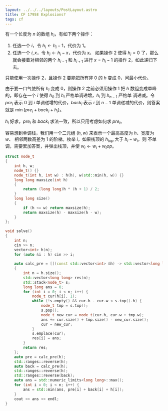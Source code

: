 ```yaml
---
layout: ../../../layouts/PostLayout.astro
title: CF 1795E Explosions?
tags: cf
---
```


有一个长度为 $n$ 的数组 $h_i$，有如下两个操作：

1. 任选一个 $i$，令 $h_i \gets h_i - 1$，代价为 $1$。
2. 任选一个 $i, x$，令 $h_i \gets h_i - x$，代价为 $x$。 如果操作 2 使得 
$h_i = 0$ 了，那么就会接着对相邻的两个 $h_{i-1}$ 和 $h_{i+1}$ 进行 
$x = h_i - 1$ 的操作 2，如此递归下去。

只能使用一次操作 2，且操作 2 要能把所有非 0 的 $h$ 变成 0，问最小代价。

由于要一口气使所有 $h_i$ 变成 0，则操作 2 之前必须用操作 1 把 $h$ 数组变成单峰
的，即存在一个 $i$ 使得 $h_0$ 到 $h_i$ 严格单调递增，$h_i$ 到 $h_{n-1}$ 严格单
调递减。令 $pre_i$ 表示 $0$ 到 $i$ 单调递增的代价，$back_i$ 表示 $i$ 到 $n-1$ 
单调递减的代价，则答案就是 $\min\{pre_i + back_i + h_i\}$。

$h_i$ 好求，$pre_i$ 和 $back_i$ 求法一致，所以只用考虑如何求 $pre_i$。

容易想到单调栈，我们用一个二元组 $(h, w)$ 来表示一个最高高度为 $h$、宽度为 $w$、
相邻两数高差为 $1$ 的阶梯。枚举 $i$，如果栈顶的 $h_{top}$ 大于 $h_i - w_i$，则
不单调，需要累加答案，并弹出栈顶，并使 $w_i \gets w_i + w_top$。

```cpp
struct node_t
{
    int h, w;
    node_t() {}
    node_t(int h, int w) : h(h), w(std::min(h, w)) {}
    long long maxsize(int h)
    {
        return (long long)h * (h + 1) / 2;
    }
    long long size()
    {
        if (h <= w) return maxsize(h);
        return maxsize(h) - maxsize(h - w);
    }
};
 
void solve()
{
    int n;
    cin >> n;
    vector<int> h(n);
    for (auto &i : h) cin >> i;
 
    auto calc_pre = [](const std::vector<int> &h) -> std::vector<long long>
    {
        int n = h.size();
        std::vector<long long> res(n);
        std::stack<node_t> s;
        long long ans = 0;
        for (int i = 0; i < n; i++) {
            node_t cur(h[i], 1);
            while (!s.empty() && cur.h - cur.w < s.top().h) {
                node_t tmp = s.top();
                s.pop();
                node_t new_cur = node_t(cur.h, cur.w + tmp.w);
                ans += cur.size() + tmp.size() - new_cur.size();
                cur = new_cur;
            }
            s.emplace(cur);
            res[i] = ans;
        }
        return res;
    };
    auto pre = calc_pre(h);
    std::ranges::reverse(h);
    auto back = calc_pre(h);
    std::ranges::reverse(h);
    std::ranges::reverse(back);
    auto ans = std::numeric_limits<long long>::max();
    for (int i = 0; i < n; i++) {
        ans = std::min(ans, pre[i] + back[i] + h[i]);
    }
    cout << ans << endl;
}
```

